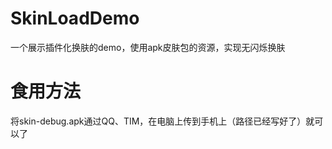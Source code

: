 # SkinLoadDemo
一个展示插件化换肤的demo，使用apk皮肤包的资源，实现无闪烁换肤
# 食用方法
将skin-debug.apk通过QQ、TIM，在电脑上传到手机上（路径已经写好了）就可以了
